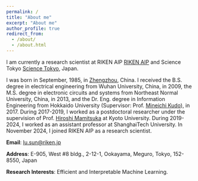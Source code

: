```yaml
---
permalink: /
title: "About me"
excerpt: "About me"
author_profile: true
redirect_from: 
  - /about/
  - /about.html
---
```


I am currently a research scientist at RIKEN AIP [RIKEN AIP](https://www.riken.jp/en/research/labs/aip/) and Science Tokyo [Science Tokyo](https://www.isct.ac.jp/en), Japan.

I was born in September, 1985, in [Zhengzhou](https://en.wikipedia.org/wiki/Zhengzhou), China. I received the B.S. degree in electrical engineering from Wuhan University, China, in 2009, the M.S. degree in electronic circuits and systems from Northeast Normal University, China, in 2013, and the Dr. Eng. degree in Information Engineering from Hokkaido University (Supervisor: Prof. [Mineichi Kudo](https://prml.main.ist.hokudai.ac.jp/member/mineichi-kudo/)), in 2017. During 2017-2019, I worked as a postdoctoral researcher under the supervision of Prof. [Hiroshi Mamitsuka](https://www.bic.kyoto-u.ac.jp/pathway/mami/) at Kyoto University. During 2019-2024, I worked as an assistant professor at ShanghaiTech University. In November 2024, I joined RIKEN AIP as a research scientist.

**Email**: lu.sun@riken.jp

**Address**: E-905, West #8 bldg., 2-12-1, Ookayama, Meguro, Tokyo, 152-8550, Japan

**Research Interests**: Efficient and Interpretable Machine Learning.
